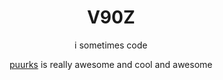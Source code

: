 <!-- RENAME THE REPOSITORY TO "V90Z" AFTER MERGING-->
<div align="middle">
  <h1>V90Z</h1>
  <p>i sometimes code</p>
  <p><a href="https://www.github.com/Puurks/">puurks</a> is really awesome and cool and awesome</p>
</div>
